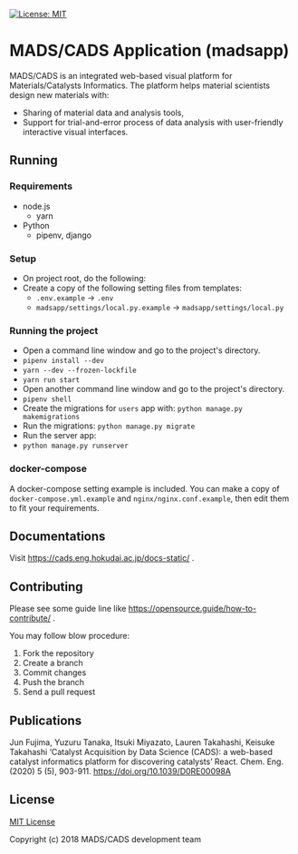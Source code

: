 [//]: # (==============================================================================================================)
[//]: # (This is the Main ReadMe file for the CADS/MADS project)
[//]: # (Description: How to set up the project server from Git, how to manage it as well as credits to the developers)
[//]: # (==============================================================================================================)

[![License: MIT](https://img.shields.io/github/license/vintasoftware/django-react-boilerplate.svg)](LICENSE.txt)

# MADS/CADS Application (madsapp)

MADS/CADS is an integrated web-based visual platform for Materials/Catalysts Informatics.
The platform helps material scientists design new materials with:

- Sharing of material data and analysis tools,
- Support for trial-and-error process of data analysis with user-friendly interactive visual interfaces.

## Running

### Requirements

- node.js
  - yarn
- Python
  - pipenv, django

### Setup

- On project root, do the following:
- Create a copy of the following setting files from templates:
  - `.env.example` -> `.env`
  - `madsapp/settings/local.py.example` -> `madsapp/settings/local.py`

### Running the project

- Open a command line window and go to the project's directory.
- `pipenv install --dev`
- `yarn --dev --frozen-lockfile`
- `yarn run start`
- Open another command line window and go to the project's directory.
- `pipenv shell`
- Create the migrations for `users` app with:
  `python manage.py makemigrations`
- Run the migrations:
  `python manage.py migrate`
- Run the server app:
- `python manage.py runserver`

### docker-compose

A docker-compose setting example is included. You can make a copy of `docker-compose.yml.example` and `nginx/nginx.conf.example`, then edit them to fit your requirements.

## Documentations

Visit https://cads.eng.hokudai.ac.jp/docs-static/ .

## Contributing

Please see some guide line like https://opensource.guide/how-to-contribute/ .

You may follow blow procedure:

1. Fork the repository
2. Create a branch
3. Commit changes
4. Push the branch
5. Send a pull request

## Publications

Jun Fujima, Yuzuru Tanaka, Itsuki Miyazato, Lauren Takahashi, Keisuke Takahashi
‘Catalyst Acquisition by Data Science (CADS): a web-based catalyst informatics platform for discovering catalysts’
React. Chem. Eng. (2020) 5 (5), 903-911.
https://doi.org/10.1039/D0RE00098A

## License

[MIT License](LICENSE.txt)

Copyright (c) 2018 MADS/CADS development team
